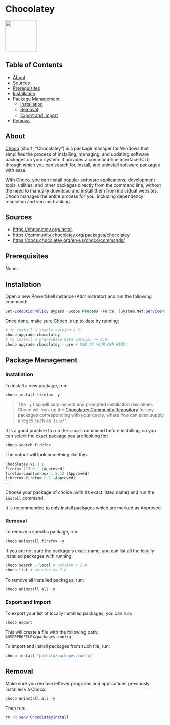 # Chocolatey

[<img src='https://upload.wikimedia.org/wikipedia/commons/b/b0/Chocolatey_icon.png' height='100px'><img>](https://github.com/chocolatey/choco)

## Table of Contents

* [About](#about)
* [Sources](#sources)
* [Prerequisites](#prerequisites)
* [Installation](#installation)
* [Package Management](#package-management)
    * [Installation](#installation-1)
    * [Removal](#removal)
    * [Export and import](#export-and-import)
* [Removal](#removal-1)

## About

[Choco](https://chocolatey.org/) (short, "Chocolatey") is a package manager for Windows that simplifies the process of installing, managing, and updating software packages on your system. It provides a command-line interface (CLI) through which you can search for, install, and uninstall software packages with ease.

With Choco, you can install popular software applications, development tools, utilities, and other packages directly from the command line, without the need to manually download and install them from individual websites. Choco manages the entire process for you, including dependency resolution and version tracking.


## Sources
* https://chocolatey.org/install
* https://community.chocolatey.org/packages/chocolatey
* https://docs.chocolatey.org/en-us/choco/commands/

## Prerequisites
None.


## Installation
Open a new PowerShell instance (Administrator) and run the following command:

```powershell
Set-ExecutionPolicy Bypass -Scope Process -Force; [System.Net.ServicePointManager]::SecurityProtocol = [System.Net.ServicePointManager]::SecurityProtocol -bor 3072; iex ((New-Object System.Net.WebClient).DownloadString('https://community.chocolatey.org/install.ps1'))
```

Once done, make sure Choco is up to date by running:

```powershell
# to install a stable version < 2:
choco upgrade chocolatey
# to install a prerelease beta version >= 2.0:
choco upgrade chocolatey --pre # USE AT YOUR OWN RISK!
```

## Package Management

### Installation

To install a new package, run:
```powershell
choco install firefox -y
```
> The `-y` flag will auto-accept any prompted installation disclaimer.  
> Choco will look up the [Chocolatey Community Repository](https://docs.chocolatey.org/en-us/community-repository/) for any packages corresponding with your query, where You can even supply a regex such as '`fire*`'.

It is a good practice to run the `search` command before installing, so you can select the exact package you are looking for:
```powershell
choco search firefox
```

The output will look something like this:
```PowerShell
Chocolatey v1.3.1
Firefox 113.0.1 [Approved]
firefox-quantum-nox 1.8.12 [Approved]
librefox-firefox 2.1 [Approved]
...
```

Choose your package of choice (with its exact listed name) and run the `install` command.

It is recommended to only install packages which are marked as Approved.

### Removal

To remove a specific package, run:
```powershell
choco uninstall firefox -y
```

If you are not sure the package's exact name, you can list all the locally installed packages with running:
```powershell
choco search --local # version < 2.0
choco list # version => 2.0
```

To remove all installed packages, run:
```powershell
choco uninstall all -y
```

### Export and Import

To export your list of locally installed packages, you can run:
```powershell
choco export
```

This will create a file with the following path: `%USERPROFILE%/packages.config`

To import and install packages from such file, run:
```powershell
choco install "path/to/packages.config"
```

## Removal

Make sure you remove leftover programs and applications previously installed via Choco:
```powershell
choco uninstall all -y
```

Then run:
```powershell
rm -R $env:ChocolateyInstall
```
